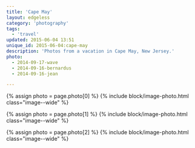 ```yaml
---
title: 'Cape May'
layout: edgeless
category: 'photography'
tags:
  - 'travel'
updated: 2015-06-04 13:51
unique_id: 2015-06-04:cape-may
description: 'Photos from a vacation in Cape May, New Jersey.'
photo:
  - 2014-09-17-wave
  - 2014-09-16-bernardus
  - 2014-09-16-jean

---
```


{% assign photo = page.photo[0] %}
{% include block/image-photo.html class="image--wide" %}

{% assign photo = page.photo[1] %}
{% include block/image-photo.html class="image--wide" %}

{% assign photo = page.photo[2] %}
{% include block/image-photo.html class="image--wide" %}

